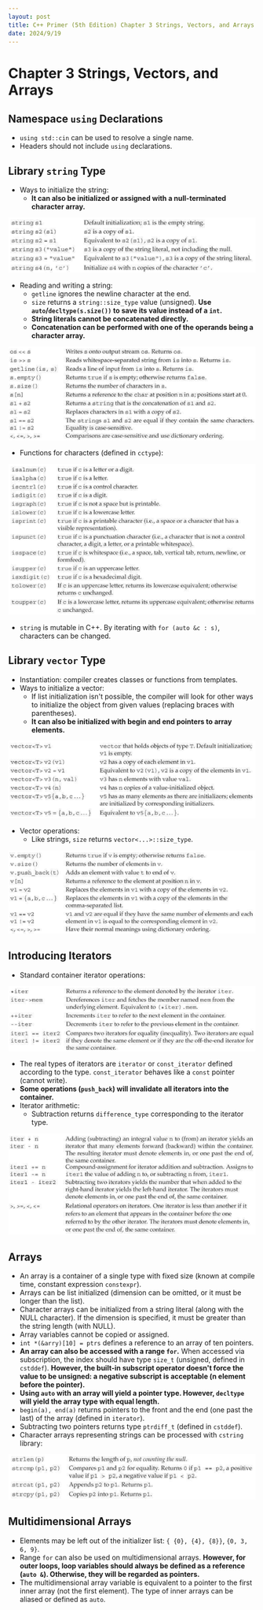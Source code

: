 ```yaml
---
layout: post
title: C++ Primer (5th Edition) Chapter 3 Strings, Vectors, and Arrays
date: 2024/9/19
---
```


# Chapter 3 Strings, Vectors, and Arrays

## Namespace `using` Declarations

- `using std::cin` can be used to resolve a single name.
- Headers should not include `using` declarations.

## Library `string` Type

- Ways to initialize the string:
	- **It can also be initialized or assigned with a null-terminated character array.**

<img src="./attachments/Pasted image 20240918151352.png" >

- Reading and writing a string:
    - `getline` ignores the newline character at the end.
    - `size` returns a `string::size_type` value (unsigned). **Use `auto`/`decltype(s.size())` to save its value instead of a `int`.**
    - **String literals cannot be concatenated directly.**
    - **Concatenation can be performed with one of the operands being a character array.**

<img src="./attachments/Pasted image 20240918151401.png" >

- Functions for characters (defined in `cctype`):

<img src="./attachments/Pasted image 20240918153209.png" >

- `string` is mutable in C++. By iterating with `for (auto &c : s)`, characters can be changed.

## Library `vector` Type

- Instantiation: compiler creates classes or functions from templates.
- Ways to initialize a vector:
	- If list initialization isn't possible, the compiler will look for other ways to initialize the object from given values (replacing braces with parentheses).
	- **It can also be initialized with begin and end pointers to array elements.**

<img src="./attachments/Pasted image 20240918161240.png" >

- Vector operations:
	- Like strings, `size` returns `vector<...>::size_type`.

<img src="./attachments/Pasted image 20240918162252.png" >

## Introducing Iterators

- Standard container iterator operations:

<img src="./attachments/Pasted image 20240918162707.png" >

- The real types of iterators are `iterator` or `const_iterator` defined according to the type. `const_iterator` behaves like a `const` pointer (cannot write).
- **Some operations (`push_back`) will invalidate all iterators into the container.**
- Iterator arithmetic:
	- Subtraction returns `difference_type` corresponding to the iterator type.

<img src="./attachments/Pasted image 20240918163254.png" >

## Arrays

- An array is a container of a single type with fixed size (known at compile time, constant expression `constexpr`).
- Arrays can be list initialized (dimension can be omitted, or it must be longer than the list).
- Character arrays can be initialized from a string literal (along with the NULL character). If the dimension is specified, it must be greater than the string length (with NULL).
- Array variables cannot be copied or assigned.
- `int *(&arry)[10] = ptrs` defines a reference to an array of ten pointers.
- **An array can also be accessed with a range `for`.** When accessed via subscription, the index should have type `size_t` (unsigned, defined in `cstddef`). **However, the built-in subscript operator doesn't force the value to be unsigned: a negative subscript is acceptable (n element before the pointer).**
- **Using `auto` with an array will yield a pointer type. However, `decltype` will yield the array type with equal length.**
- `begin(a), end(a)` returns pointers to the front and the end (one past the last) of the array (defined in `iterator`).
- Subtracting two pointers returns type `ptrdiff_t` (defined in `cstddef`).
- Character arrays representing strings can be processed with `cstring` library:

<img src="./attachments/Pasted image 20240918171344.png" >

## Multidimensional Arrays

- Elements may be left out of the initializer list: `{ {0}, {4}, {8}}`, `{0, 3, 6, 9}`.
- Range `for` can also be used on multidimensional arrays. **However, for outer loops, loop variables should always be defined as a reference (`auto &`). Otherwise, they will be regarded as pointers.**
- The multidimensional array variable is equivalent to a pointer to the first inner array (not the first element). The type of inner arrays can be aliased or defined as `auto`.
